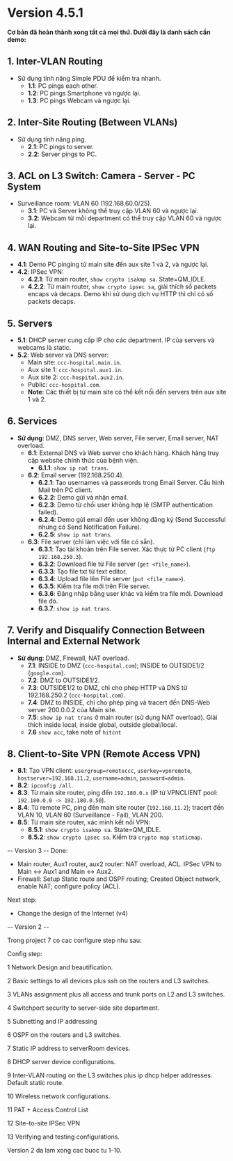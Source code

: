 # Version 4.5.1

**Cơ bản đã hoàn thành xong tất cả mọi thứ. Dưới đây là danh sách cần demo:**

## 1. Inter-VLAN Routing
- Sử dụng tính năng Simple PDU để kiểm tra nhanh.
  - **1.1**: PC pings each other.
  - **1.2**: PC pings Smartphone và ngược lại.
  - **1.3**: PC pings Webcam và ngược lại.

## 2. Inter-Site Routing (Between VLANs)
- Sử dụng tính năng ping.
  - **2.1**: PC pings to server.
  - **2.2**: Server pings to PC.

## 3. ACL on L3 Switch: Camera - Server - PC System
- Surveillance room: VLAN 60 (192.168.60.0/25).
  - **3.1**: PC và Server không thể truy cập VLAN 60 và ngược lại.
  - **3.2**: Webcam từ mỗi department có thể truy cập VLAN 60 và ngược lại.

## 4. WAN Routing and Site-to-Site IPSec VPN
- **4.1**: Demo PC pinging từ main site đến aux site 1 và 2, và ngược lại.
- **4.2**: IPSec VPN:
  - **4.2.1**: Từ main router, `show crypto isakmp sa`. State=QM_IDLE.
  - **4.2.2**: Từ main router, `show crypto ipsec sa`, giải thích số packets encaps và decaps. Demo khi sử dụng dịch vụ HTTP thì chỉ có số packets decaps.

## 5. Servers
- **5.1**: DHCP server cung cấp IP cho các department. IP của servers và webcams là static.
- **5.2**: Web server và DNS server:
  - Main site: `ccc-hospital.main.in`.
  - Aux site 1: `ccc-hospital.aux1.in`.
  - Aux site 2: `ccc-hospital.aux2.in`.
  - Public: `ccc-hospital.com`.
  - **Note**: Các thiết bị từ main site có thể kết nối đến servers trên aux site 1 và 2.

## 6. Services
- **Sử dụng**: DMZ, DNS server, Web server, File server, Email server, NAT overload.
  - **6.1**: External DNS và Web server cho khách hàng. Khách hàng truy cập website chính thức của bệnh viện.
    - **6.1.1**: `show ip nat trans`.
  - **6.2**: Email server (192.168.250.4).
    - **6.2.1**: Tạo usernames và passwords trong Email Server. Cấu hình Mail trên PC client.
    - **6.2.2**: Demo gửi và nhận email.
    - **6.2.3**: Demo từ chối user không hợp lệ (SMTP authentication failed).
    - **6.2.4**: Demo gửi email đến user không đăng ký (Send Successful nhưng có Send Notification Failure).
    - **6.2.5**: `show ip nat trans`.
  - **6.3**: File server (chỉ làm việc với file có sẵn).
    - **6.3.1**: Tạo tài khoản trên File server. Xác thực từ PC client (`ftp 192.168.250.3`).
    - **6.3.2**: Download file từ File server (`get <file_name>`).
    - **6.3.3**: Tạo file txt từ text editor.
    - **6.3.4**: Upload file lên File server (`put <file_name>`).
    - **6.3.5**: Kiểm tra file mới trên File server.
    - **6.3.6**: Đăng nhập bằng user khác và kiểm tra file mới. Download file đó.
    - **6.3.7**: `show ip nat trans`.

## 7. Verify and Disqualify Connection Between Internal and External Network
- **Sử dụng**: DMZ, Firewall, NAT overload.
  - **7.1**: INSIDE to DMZ (`ccc-hospital.com`); INSIDE to OUTSIDE1/2 (`google.com`).
  - **7.2**: DMZ to OUTSIDE1/2.
  - **7.3**: OUTSIDE1/2 to DMZ, chỉ cho phép HTTP và DNS từ 192.168.250.2 (`ccc-hospital.com`).
  - **7.4**: DMZ to INSIDE, chỉ cho phép ping và tracert đến DNS-Web server 200.0.0.2 của Main site.
  - **7.5**: `show ip nat trans` ở main router (sử dụng NAT overload). Giải thích inside local, inside global, outside global/local.
  - **7.6** `show acc`, take note of `hitcnt`

## 8. Client-to-Site VPN (Remote Access VPN)
- **8.1**: Tạo VPN client: `usergroup=remoteccc`, `userkey=vpnremote`, `hostserver=192.168.11.2`, `username=admin`, `password=admin`.
- **8.2**: `ipconfig /all`.
- **8.3**: Từ main site router, ping đến `192.180.0.x` (IP từ VPNCLIENT pool: `192.180.0.0 -> 192.180.0.50`).
- **8.4**: Từ remote PC, ping đến main site router (`192.168.11.2`); tracert đến VLAN 10, VLAN 60 (Surveillance - Fail), VLAN 200.
- **8.5**: Từ main site router, xác minh kết nối VPN:
  - **8.5.1**: `show crypto isakmp sa`. State=QM_IDLE.
  - **8.5.2**: `show crypto ipsec sa`. Kiểm tra `crypto map staticmap`.






-- Version 3 --
Done:
- Main router, Aux1 router, aux2 router: NAT overload, ACL. IPSec VPN to Main <-> Aux1 and Main <-> Aux2.
- Firewall: Setup Static route and OSPF routing; Created Object network, enable NAT; configure policy (ACL).

Next step:
- Change the design of the Internet (v4)


-- Version 2 --

Trong project 7 co cac configure step nhu sau:

Config step:

1 Network Design and beautification.

﻿﻿﻿2 Basic settings to all devices plus ssh on the routers and L3 switches.
   
﻿﻿﻿3 VLANs assignment plus all access and trunk ports on L2 and L3 switches.
   
﻿﻿﻿4 Switchport security to server-side site department.
   
﻿﻿﻿5 Subnetting and IP addressing
   
﻿﻿﻿6 OSPF on the routers and L3 switches.
   
7 Static IP address to serverRoom devices.

﻿﻿﻿8 DHCP server device configurations.
   
﻿﻿﻿9 Inter-VLAN routing on the L3 switches plus ip dhcp helper addresses. Default static route.
   
﻿﻿﻿10 Wireless network configurations.
   
﻿11﻿﻿﻿ PAT + Access Control List
 
﻿﻿12 Site-to-site IPSec VPN
  
13 Verifying and testing configurations.

Version 2 da lam xong cac buoc tu 1-10.
